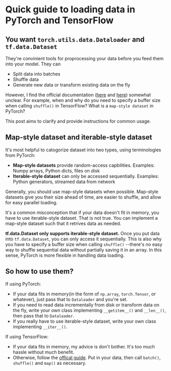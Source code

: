 # Quick guide to loading data in PyTorch and TensorFlow

## You want `torch.utils.data.Dataloader` and `tf.data.Dataset`

They're convinient tools for proprocessing your data before you feed them into your model. They can

* Split data into batches
* Shuffle data
* Generate new data or transform existing data on the fly

However, I find the official documentation ([here][1] and [here][2]) somewhat unclear.
For example, when and why do you need to specify a buffer size when calling `shuffle()` in TensorFlow?
What is a `map-style dataset` in PyTorch?

This post aims to clarify and provide instructions for common usage.


## Map-style dataset and iterable-style dataset

It's most helpful to catogorize dataset into two types, using terminologies from PyTorch:

* **Map-style datasets** provide random-access capbilities. Examples: Numpy arrays, Python dicts, files on disk
* **Iterable-style dataset** can only be accessed sequentially. Examples: Python generators, streamed data from network

Generally, you should use map-style datasets when possible.
Map-style datasets give you their size ahead of time, are easier to shuffle, and allow for easy parallel loading.

It's a common misconception that if your data doesn't fit in memory, you have to use iterable-style dataset.
That is not true.
You can implement a map-style dataset such that it retrives data as needed.

**tf.data.Dataset only supports iterable-style dataset.**
Once you put data into `tf.data.Dataset`, you can only access it sequentially.
This is also why you have to specify a buffer size when calling `shuffle()`
--there's no easy way to shuffle sequential data without partially saving it in an array.
In this sense, PyTorch is more flexible in handling data loading.


## So how to use them?

If using PyTorch:
* If your data fits in memory(in the form of `np.array`, `torch.Tensor`, or whatever), just pass that to `Dataloader` and you're set.
* If you need to read data incrementally from disk or transform data on the fly, write your own class implementing `__getitem__()` and `__len__()`, then pass that to `Dataloader`.
* If you really have to use iterable-style dataset, write your own class implementing `__iter__()`.

If using TensorFlow:
* If your data fits in memory, my advice is don't bother. It's too much hassle without much benefit.
* Otherwise, follow the [offical guide][3]. Put in your data, then call `batch()`, `shuffle()` and `map()` as necessary.


[1]: https://pytorch.org/docs/stable/data.html
[2]: https://www.tensorflow.org/api_docs/python/tf/data/Dataset
[3]: https://www.tensorflow.org/guide/data
